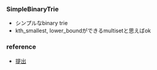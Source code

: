 ### SimpleBinaryTrie
- シンプルなbinary trie
- kth_smallest, lower_boundができるmultisetと思えばok
### reference
- [提出](https://atcoder.jp/contests/arc033/submissions/42244091)